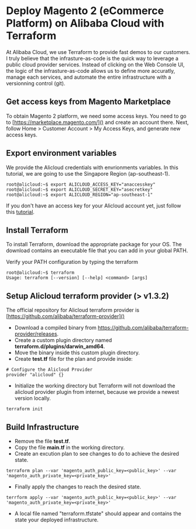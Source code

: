 # Deploy Magento 2 (eCommerce Platform) on Alibaba Cloud with Terraform

At Alibaba Cloud, we use Terraform to provide fast demos to our customers.
I truly believe that the infrasture-as-code is the quick way to leverage a public cloud provider services. Instead of clicking on the Web Console UI, the logic of the infrasture-as-code allows us to define more accuratly, manage each services, and automate the entire infrastructure with a versionning control (git).


## Get access keys from Magento Marketplace 
To obtain Magento 2 platform, we need some access keys. You need to go to [https://marketplace.magento.com/]() and create an account there. Next, follow Home > Customer Account > My Access Keys, and generate new access keys.

## Export environment variables
We provide the Alicloud credentials with envrionments variables. In this tutorial, we are going to use the Singapore Region (ap-southeast-1).
 
```
root@alicloud:~$ export ALICLOUD_ACCESS_KEY="anaccesskey"
root@alicloud:~$ export ALICLOUD_SECRET_KEY="asecretkey"
root@alicloud:~$ export ALICLOUD_REGION="ap-southeast-1"
```

If you don't have an access key for your Alicloud account yet, just follow this [tutorial](https://www.alibabacloud.com/help/doc-detail/28955.htm).

## Install Terraform
To install Terraform, download the appropriate package for your OS. The download contains an executable file that you can add in your global PATH.

Verify your PATH configuration by typing the terraform

```
root@alicloud:~$ terraform
Usage: terraform [--version] [--help] <command> [args]
```

## Setup Alicloud terraform provider (> v1.3.2)
The official repository for Alicloud terraform provider is [https://github.com/alibaba/terraform-provider]() 

* Download a compiled binary from https://github.com/alibaba/terraform-provider/releases.
* Create a custom plugin directory named **terraform.d/plugins/darwin_amd64**.
* Move the binary inside this custom plugin directory.
* Create **test.tf** file for the plan and provide inside:

```
# Configure the Alicloud Provider
provider "alicloud" {}
```

* Initialize the working directory but Terraform will not download the alicloud provider plugin from internet, because we provide a newest version locally.

```
terraform init
```


## Build Infrastructure
* Remove the file **test.tf**.
* Copy the file **main.tf** in the working directory.
* Create an excution plan to see changes to do to achieve the desired state.

```
terraform plan --var 'magento_auth_public_key=<public_key>' --var 'magento_auth_private_key=<private_key>'
```

* Finally apply the changes to reach the desired state.

```
terrform apply --var 'magento_auth_public_key=<public_key>' --var 'magento_auth_private_key=<private_key>'
```

* A local file named "terraform.tfstate" should appear and contains the state your deployed infrastructure.